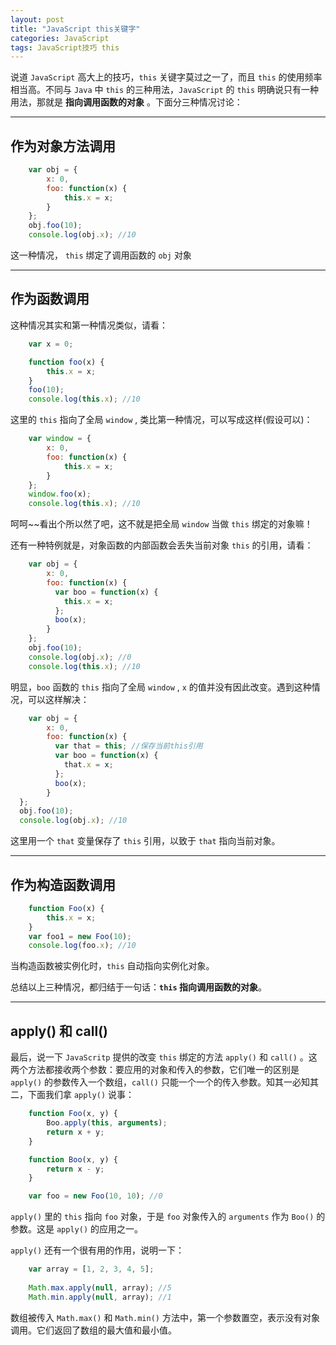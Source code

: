```yaml
---
layout: post
title: "JavaScript this关键字"
categories: JavaScript
tags: JavaScript技巧 this
---
```


说道 `JavaScript` 高大上的技巧，`this` 关键字莫过之一了，而且 `this` 的使用频率相当高。不同与 `Java` 中 `this` 的三种用法，`JavaScript` 的 `this` 明确说只有一种用法，那就是 **指向调用函数的对象** 。下面分三种情况讨论：

---

## 作为对象方法调用

```js
    var obj = {
        x: 0,
        foo: function(x) {
            this.x = x;
        }
    };
    obj.foo(10);
    console.log(obj.x); //10
```

这一种情况， `this` 绑定了调用函数的 `obj` 对象

---

## 作为函数调用

这种情况其实和第一种情况类似，请看：

```js
    var x = 0;

    function foo(x) {
        this.x = x;
    } 
    foo(10);
    console.log(this.x); //10
```

这里的 `this` 指向了全局 `window` , 类比第一种情况，可以写成这样(假设可以)：

```js
    var window = {
        x: 0,
        foo: function(x) {
            this.x = x;
        }
    };
    window.foo(x);
    console.log(this.x); //10
```

呵呵~~看出个所以然了吧，这不就是把全局 `window` 当做 `this` 绑定的对象嘛！

还有一种特例就是，对象函数的内部函数会丢失当前对象 `this` 的引用，请看：

```js
    var obj = {
        x: 0,
        foo: function(x) {
          var boo = function(x) {
            this.x = x;
          };
          boo(x);
        }
    };
    obj.foo(10);
    console.log(obj.x); //0
    console.log(this.x); //10
```

明显，`boo` 函数的 `this` 指向了全局 `window` , `x` 的值并没有因此改变。遇到这种情况，可以这样解决：

```js
    var obj = {
        x: 0,
        foo: function(x) {
          var that = this; //保存当前this引用
          var boo = function(x) {
            that.x = x;
          };
          boo(x);
        }
  };
  obj.foo(10);
  console.log(obj.x); //10
```

这里用一个 `that` 变量保存了 `this` 引用，以致于 `that` 指向当前对象。

---

## 作为构造函数调用

```js
    function Foo(x) {
        this.x = x;
    }
    var foo1 = new Foo(10);
    console.log(foo.x); //10
```

当构造函数被实例化时，`this` 自动指向实例化对象。

总结以上三种情况，都归结于一句话：**`this` 指向调用函数的对象**。

---

## apply() 和 call()

最后，说一下 `JavaScritp` 提供的改变 `this` 绑定的方法 `apply()` 和 `call()` 。这两个方法都接收两个参数：要应用的对象和传入的参数，它们唯一的区别是 `apply()` 的参数传入一个数组，`call()` 只能一个一个的传入参数。知其一必知其二，下面我们拿 `apply()` 说事：

```js
    function Foo(x, y) {
        Boo.apply(this, arguments);
        return x + y;
    } 

    function Boo(x, y) {
        return x - y;
    }

    var foo = new Foo(10, 10); //0

```

`apply()` 里的 `this` 指向 `foo` 对象，于是 `foo` 对象传入的 `arguments` 作为 `Boo()` 的参数。这是 `apply()` 的应用之一。

`apply()` 还有一个很有用的作用，说明一下：

```js
    var array = [1, 2, 3, 4, 5];
    
    Math.max.apply(null, array); //5
    Math.min.apply(null, array); //1
```

数组被传入 `Math.max()` 和 `Math.min()` 方法中，第一个参数置空，表示没有对象调用。它们返回了数组的最大值和最小值。



 